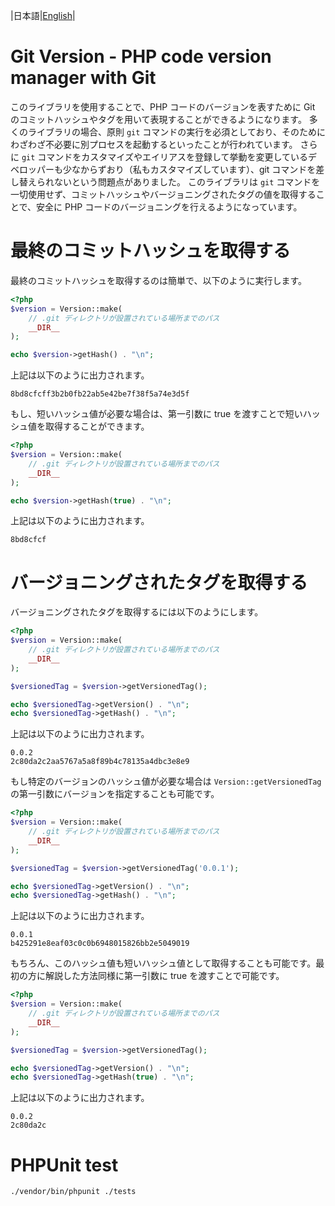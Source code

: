 |日本語|[English](./README.md)|

# Git Version - PHP code version manager with Git
このライブラリを使用することで、PHP コードのバージョンを表すために Git のコミットハッシュやタグを用いて表現することができるようになります。
多くのライブラリの場合、原則 `git` コマンドの実行を必須としており、そのためにわざわざ不必要に別プロセスを起動するといったことが行われています。
さらに `git` コマンドをカスタマイズやエイリアスを登録して挙動を変更しているデベロッパーも少なからずおり（私もカスタマイズしています）、git コマンドを差し替えられないという問題点がありました。
このライブラリは `git` コマンドを一切使用せず、コミットハッシュやバージョニングされたタグの値を取得することで、安全に PHP コードのバージョニングを行えるようになっています。

# 最終のコミットハッシュを取得する
最終のコミットハッシュを取得するのは簡単で、以下のように実行します。

```php
<?php
$version = Version::make(
    // .git ディレクトリが設置されている場所までのパス
    __DIR__
);

echo $version->getHash() . "\n";
```

上記は以下のように出力されます。

```
8bd8cfcff3b2b0fb22ab5e42be7f38f5a74e3d5f
```

もし、短いハッシュ値が必要な場合は、第一引数に true を渡すことで短いハッシュ値を取得することができます。

```php
<?php
$version = Version::make(
    // .git ディレクトリが設置されている場所までのパス
    __DIR__
);

echo $version->getHash(true) . "\n";
```


上記は以下のように出力されます。


```
8bd8cfcf
```

# バージョニングされたタグを取得する
バージョニングされたタグを取得するには以下のようにします。

```php
<?php
$version = Version::make(
    // .git ディレクトリが設置されている場所までのパス
    __DIR__
);

$versionedTag = $version->getVersionedTag();

echo $versionedTag->getVersion() . "\n";
echo $versionedTag->getHash() . "\n";
```

上記は以下のように出力されます。

```
0.0.2
2c80da2c2aa5767a5a8f89b4c78135a4dbc3e8e9
```

もし特定のバージョンのハッシュ値が必要な場合は `Version::getVersionedTag` の第一引数にバージョンを指定することも可能です。

```php
<?php
$version = Version::make(
    // .git ディレクトリが設置されている場所までのパス
    __DIR__
);

$versionedTag = $version->getVersionedTag('0.0.1');

echo $versionedTag->getVersion() . "\n";
echo $versionedTag->getHash() . "\n";
```

上記は以下のように出力されます。

```
0.0.1
b425291e8eaf03c0c0b6948015826bb2e5049019
```

もちろん、このハッシュ値も短いハッシュ値として取得することも可能です。最初の方に解説した方法同様に第一引数に true を渡すことで可能です。


```php
<?php
$version = Version::make(
    // .git ディレクトリが設置されている場所までのパス
    __DIR__
);

$versionedTag = $version->getVersionedTag();

echo $versionedTag->getVersion() . "\n";
echo $versionedTag->getHash(true) . "\n";
```

上記は以下のように出力されます。

```
0.0.2
2c80da2c
```

# PHPUnit test

```shell script
./vendor/bin/phpunit ./tests
```
